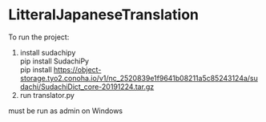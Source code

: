 # LitteralJapaneseTranslation
To run the project:
1. install sudachipy   
pip install SudachiPy  
pip install https://object-storage.tyo2.conoha.io/v1/nc_2520839e1f9641b08211a5c85243124a/sudachi/SudachiDict_core-20191224.tar.gz
2. run translator.py

must be run as admin on Windows

